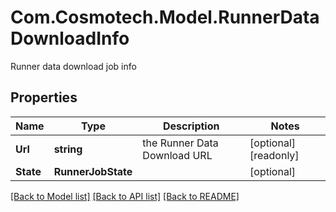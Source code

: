 # Com.Cosmotech.Model.RunnerDataDownloadInfo
Runner data download job info

## Properties

Name | Type | Description | Notes
------------ | ------------- | ------------- | -------------
**Url** | **string** | the Runner Data Download URL | [optional] [readonly] 
**State** | **RunnerJobState** |  | [optional] 

[[Back to Model list]](../README.md#documentation-for-models) [[Back to API list]](../README.md#documentation-for-api-endpoints) [[Back to README]](../README.md)

